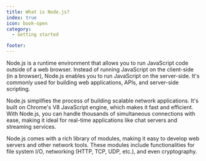```yaml
---
title: What is Node.js?
index: true
icon: book-open
category:
  - Getting started

footer: 
---
```


Node.js is a runtime environment that allows you to run JavaScript code outside of a web browser. Instead of running JavaScript on the client-side (in a browser), Node.js enables you to run JavaScript on the server-side. It's commonly used for building web applications, APIs, and server-side scripting.

Node.js simplifies the process of building scalable network applications. It's built on Chrome's V8 JavaScript engine, which makes it fast and efficient. With Node.js, you can handle thousands of simultaneous connections with ease, making it ideal for real-time applications like chat servers and streaming services.

Node.js comes with a rich library of modules, making it easy to develop web servers and other network tools. These modules include functionalities for file system I/O, networking (HTTP, TCP, UDP, etc.), and even cryptography.